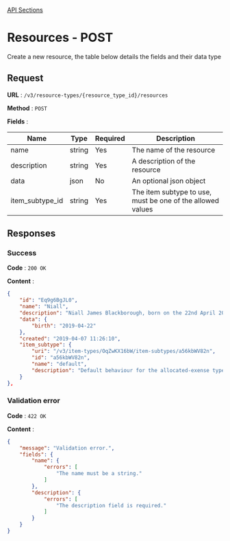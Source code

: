 [API Sections](../Sections.md)

# Resources - POST

Create a new resource, the table below details the fields and their data type

## Request

**URL** : `/v3/resource-types/{resource_type_id}/resources`

**Method** : `POST`

**Fields** :

Name | Type | Required | Description
---|---|---|---
name | string | Yes | The name of the resource
description | string | Yes | A description of the resource
data | json | No | An optional json object
item_subtype_id | string | Yes | The item subtype to use, must be one of the allowed values

## Responses

### Success

**Code** : `200 OK`

**Content** : 
```json
{
    "id": "Eq9g6BgJL0",
    "name": "Niall",
    "description": "Niall James Blackborough, born on the 22nd April 2019 at 17:46, these are all the expenses we have recorded for him.",
    "data": {
        "birth": "2019-04-22"
    },
    "created": "2019-04-07 11:26:10",
    "item_subtype": {
        "uri": "/v3/item-types/OqZwKX16bW/item-subtypes/a56kbWV82n",
        "id": "a56kbWV82n",
        "name": "default",
        "description": "Default behaviour for the allocated-exense type"
    }
},
```

### Validation error

**Code** : `422 OK`

**Content** : 
```json
{
    "message": "Validation error.",
    "fields": {
        "name": {
            "errors": [
                "The name must be a string."
            ]
        },
        "description": {
            "errors": [
                "The description field is required."
            ]
        }
    }
}
```